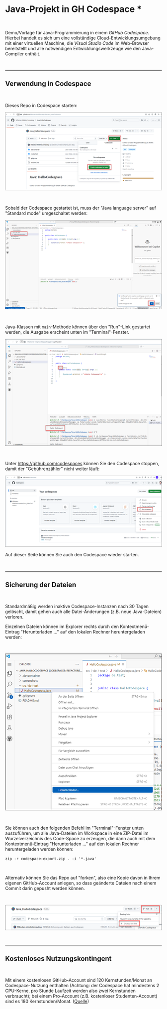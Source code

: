 # Java-Projekt in GH Codespace *

<br>

Demo/Vorlage für Java-Programmierung in einem *GitHub Codespace*.
Hierbei handelt es sich um eine vollständige Cloud-Entwicklungsumgebung mit einer virtuellen Maschine,
die *Visual Studio Code* im Web-Browser bereitstellt und alle notwendigen Entwicklungswerkzeuge
wie den Java-Compiler enthält.

<br>

----

## Verwendung in Codespace ##

<br>

Dieses Repo in Codespace starten:

![Screenshot 1](screenshots/screenshot_1.png)

<br>

Sobald der Codespace gestartet ist, muss der "Java language server" auf "Standard mode" umgeschaltet werden:

![Screenshot 2](screenshots/screenshot_2.png)

<br>

Java-Klassen mit `main`-Methode können über den "Run"-Link gestartet werden, die Ausgabe erscheint unten im "Terminal"-Fenster.

![Screenshot 3](screenshots/screenshot_3.png)

<br>

Unter https://github.com/codespaces können Sie den Codespace stoppen, damit der "Gebührenzähler" nicht weiter läuft:

![Screenshot 4](screenshots/screenshot_4.png)

Auf dieser Seite können Sie auch den Codespace wieder starten.

<br>

----

## Sicherung der Dateien ##

<br>

Standardmäßig werden inaktive Codespace-Instanzen nach 30 Tagen gelöscht, damit gehen auch alle Datei-Änderungen (z.B. neue Java-Dateien) verloren.

Einzelnen Dateien können im Explorer rechts durch den Kontextmenü-Eintrag "Herunterladen ..." auf den lokalen Rechner heruntergeladen werden:

<br>

![Screenshot 5](screenshots/screenshot_5.png)

<br>

Sie können auch den folgenden Befehl im "Terminal"-Fenster unten auszuführen, um alle Java-Dateien
im Workspace in eine ZIP-Datei im Wurzelverzeichnis des Code-Space zu erzeugen, die dann auch mit
dem Kontextmenü-Eintrag "Herunterladen ..." auf den lokalen Rechner heruntergeladen werden können:

```
zip -r codespace-export.zip . -i '*.java'
```

<br>

Alternativ können Sie das Repo auf "forken", also eine Kopie davon in Ihrem eigenen GitHub-Account anlegen,
so dass geänderte Dateien nach einem Commit darin
gepusht werden können.

<br>

![Screenshot 6](screenshots/screenshot_6.png)

<br>

----

## Kostenloses Nutzungskontingent ##

<br>

Mit einem kostenlosen GitHub-Account sind 120 Kernstunden/Monat an Codespace-Nutzung enthalten
(Achtung: der Codespace hat mindestens 2 CPU-Kerne, pro Stunde Laufzeit werden also zwei Kernstunden verbraucht);
bei einem Pro-Account (z.B. kostenloser Studenten-Account) sind es 180 Kernstunden/Monat.
([Quelle](https://docs.github.com/de/billing/concepts/product-billing/github-codespaces#free-quota))

<br>